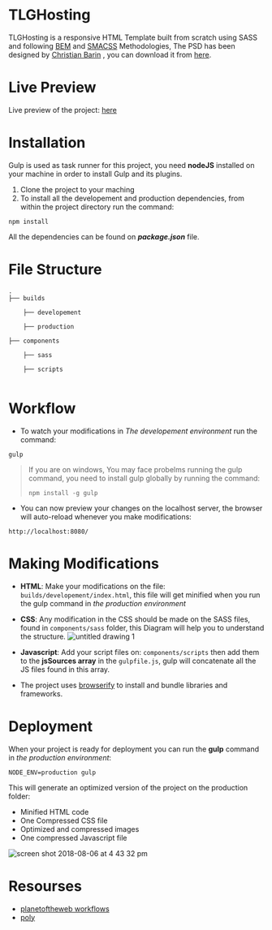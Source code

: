 # TLGHosting

TLGHosting is a responsive HTML Template built from scratch using SASS and following [BEM](http://getbem.com/) and [SMACSS](https://smacss.com/) Methodologies, 
The PSD has been designed by [Christian Barin](https://thislooksgreat.net/about-thislooksgreat-barin-cristian-doru/) 
, you can download it from [here](https://thislooksgreat.net/web-hosting-website/).

# Live Preview 
Live preview of the project: [here](https://cv.douara.me/preview/tlghosting/)

# Installation

Gulp is used as task runner for this project, you need **nodeJS** installed on your machine in order to install Gulp and its plugins.
1. Clone the project to your maching
2. To install all the developement and production dependencies, from within the project directory run the command: 
```
npm install  
```
All the dependencies can be found on ***package.json*** file.

# File Structure
```
.
├── builds

    ├── developement
    
    ├── production
    
├── components

    ├── sass
    
    ├── scripts
      
```

# Workflow
- To watch your modifications in *The developement environment* run the command: 
```
gulp
```

> If you are on windows, You may face probelms running the gulp command, you need to install gulp globally by running the command:
> ``` 
> npm install -g gulp
> ```

- You can now preview your changes on the localhost server, the browser will auto-reload whenever you make modifications:
```
http://localhost:8080/
```

# Making Modifications 

- **HTML**: Make your modifications on the file: `builds/developement/index.html`, this file will get minified when you run the gulp command in *the production environment*
- **CSS**: Any modification in the CSS should be made on the SASS files, found in `components/sass` folder, this Diagram will help you to understand the structure. 
![untitled drawing 1](https://user-images.githubusercontent.com/39377174/43728714-dad9723a-999d-11e8-8376-fc09773e01df.jpg)

- **Javascript**: Add your script files on: `components/scripts` then add them to the **jsSources array** in the `gulpfile.js`, gulp will concatenate all the JS files found in this array. 

- The project uses [browserify](http://browserify.org/) to install and bundle libraries and frameworks.

# Deployment

When your project is ready for deployment you can run the **gulp** command in *the production environment*: 
```
NODE_ENV=production gulp
```
This will generate an optimized version of the project on the production folder:
- Minified HTML code
- One Compressed CSS file
- Optimized and compressed images 
- One compressed Javascript file


![screen shot 2018-08-06 at 4 43 32 pm](https://user-images.githubusercontent.com/39377174/43726838-271b106e-9998-11e8-9b3e-e2963c1af16c.png)

# Resourses 
- [planetoftheweb workflows](https://github.com/planetoftheweb/workflows) 
- [poly](https://github.com/Guilh/poly) 



